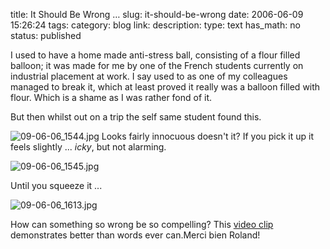 title: It Should Be Wrong …
slug: it-should-be-wrong
date: 2006-06-09 15:26:24
tags: 
category: blog
link: 
description: 
type: text
has_math: no
status: published

I used to have a home made anti-stress ball, consisting of a flour filled balloon; it was made for me by one of the French students currently on industrial placement at work. I say used to as one of my colleagues managed to break it, which at least proved it really was a balloon filled with flour. Which is a shame as I was rather fond of it.

<!-- TEASER_END -->

But then whilst out on a trip the self same student found this.

![09-06-06_1544.jpg](/wp-content/uploads/2006/06/09-06-06_1544.jpg)
Looks fairly innocuous doesn't it? If you pick it up it feels slightly ... *icky*, but not alarming.

![09-06-06_1545.jpg](/wp-content/uploads/2006/06/09-06-06_1545.jpg)

Until you squeeze it ...

![09-06-06_1613.jpg](/wp-content/uploads/2006/06/09-06-06_1613.jpg)

How can something so wrong be so compelling? This [video clip](https://www.youtube.com/watch?v=zoQKQqN28IQ "https://www.youtube.com/watch?v=zoQKQqN28IQ")  demonstrates better than words ever can.Merci bien Roland!






